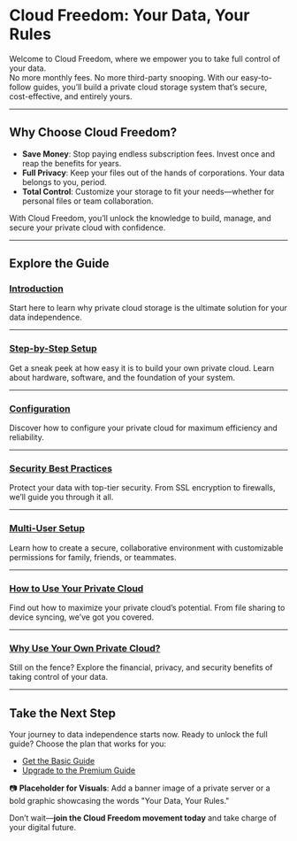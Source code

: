 # Cloud Freedom: Your Data, Your Rules

Welcome to Cloud Freedom, where we empower you to take full control of your data.  
No more monthly fees. No more third-party snooping. With our easy-to-follow guides, you’ll build a private cloud storage system that’s secure, cost-effective, and entirely yours.

---

## **Why Choose Cloud Freedom?**

- **Save Money**: Stop paying endless subscription fees. Invest once and reap the benefits for years.  
- **Full Privacy**: Keep your files out of the hands of corporations. Your data belongs to you, period.  
- **Total Control**: Customize your storage to fit your needs—whether for personal files or team collaboration.

With Cloud Freedom, you’ll unlock the knowledge to build, manage, and secure your private cloud with confidence.

---

## **Explore the Guide**

### [Introduction](introduction.md)  
Start here to learn why private cloud storage is the ultimate solution for your data independence.

---

### [Step-by-Step Setup](setup.md)  
Get a sneak peek at how easy it is to build your own private cloud. Learn about hardware, software, and the foundation of your system.

---

### [Configuration](configuration.md)  
Discover how to configure your private cloud for maximum efficiency and reliability.

---

### [Security Best Practices](security-best-practices.md)  
Protect your data with top-tier security. From SSL encryption to firewalls, we’ll guide you through it all.

---

### [Multi-User Setup](multi-user-setup.md)  
Learn how to create a secure, collaborative environment with customizable permissions for family, friends, or teammates.

---

### [How to Use Your Private Cloud](how-to-use.md)  
Find out how to maximize your private cloud’s potential. From file sharing to device syncing, we’ve got you covered.

---

### [Why Use Your Own Private Cloud?](why-use-your-own-cloud.md)  
Still on the fence? Explore the financial, privacy, and security benefits of taking control of your data.

---

## **Take the Next Step**

Your journey to data independence starts now. Ready to unlock the full guide? Choose the plan that works for you:

- [Get the Basic Guide](#)  
- [Upgrade to the Premium Guide](#)

📷 **Placeholder for Visuals**: Add a banner image of a private server or a bold graphic showcasing the words "Your Data, Your Rules."

Don’t wait—**join the Cloud Freedom movement today** and take charge of your digital future.
